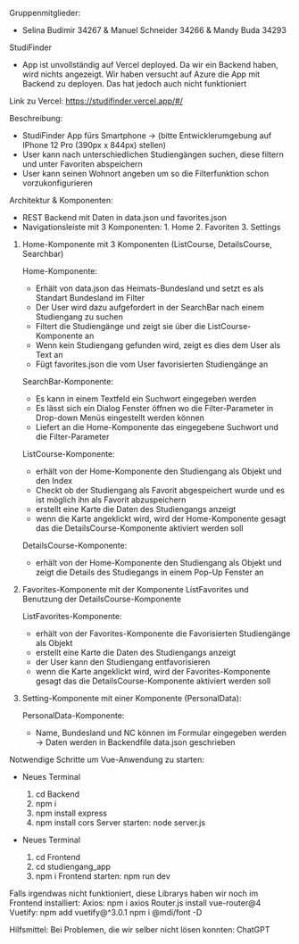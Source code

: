 Gruppenmitglieder:

- Selina Budimir 34267 & Manuel Schneider 34266 & Mandy Buda 34293



StudiFinder

- App ist unvollständig auf Vercel deployed. Da wir ein Backend haben, wird nichts angezeigt. 
  Wir haben versucht auf Azure die App mit Backend zu deployen. Das hat jedoch auch nicht funktioniert

Link zu Vercel: https://studifinder.vercel.app/#/

Beschreibung: 
- StudiFinder App fürs Smartphone -> (bitte Entwicklerumgebung auf IPhone 12 Pro (390px x 844px) stellen)
- User kann nach unterschiedlichen Studiengängen suchen, diese filtern und unter Favoriten abspeichern 
- User kann seinen Wohnort angeben um so die Filterfunktion schon vorzukonfigurieren



Architektur & Komponenten:
- REST Backend mit Daten in data.json und favorites.json
- Navigationsleiste mit 3 Komponenten: 1. Home 2. Favoriten 3. Settings


1. Home-Komponente mit 3 Komponenten (ListCourse, DetailsCourse, Searchbar)
  
    Home-Komponente: 
    - Erhält von data.json das Heimats-Bundesland und setzt es als Standart Bundesland im Filter 
    - Der User wird dazu aufgefordert in der SearchBar nach einem Studiengang zu suchen
    - Filtert die Studiengänge und zeigt sie über die ListCourse-Komponente an
    - Wenn kein Studiengang gefunden wird, zeigt es dies dem User als Text an
    - Fügt favorites.json die vom User favorisierten Studiengänge an
 
    SearchBar-Komponente: 
    - Es kann in einem Textfeld ein Suchwort eingegeben werden
    - Es lässt sich ein Dialog Fenster öffnen wo die Filter-Parameter in Drop-down Menüs eingestellt werden können 
    - Liefert an die Home-Komponente das eingegebene Suchwort und die Filter-Parameter

    ListCourse-Komponente: 
    - erhält von der Home-Komponente den Studiengang als Objekt und den Index 
    - Checkt ob der Studiengang als Favorit abgespeichert wurde und es ist möglich ihn als Favorit abzuspeichern
    - erstellt eine Karte die Daten des Studiengangs anzeigt
    - wenn die Karte angeklickt wird, wird der Home-Komponente gesagt das die DetailsCourse-Komponente aktiviert werden soll

    DetailsCourse-Komponente: 
    - erhält von der Home-Komponente den Studiengang als Objekt und zeigt die Details des Studiegangs in einem Pop-Up Fenster an
    


2. Favorites-Komponente mit der Komponente ListFavorites und Benutzung der DetailsCourse-Komponente
        
    ListFavorites-Komponente: 
    - erhält von der Favorites-Komponente die Favorisierten Studiengänge als Objekt 
    - erstellt eine Karte die Daten des Studiengangs anzeigt
    - der User kann den Studiengang entfavorisieren 
    - wenn die Karte angeklickt wird, wird der Favorites-Komponente gesagt das die DetailsCourse-Komponente aktiviert werden soll


3. Setting-Komponente mit einer Komponente (PersonalData):

    PersonalData-Komponente: 
    - Name, Bundesland und NC können im Formular eingegeben werden -> Daten werden in Backendfile data.json geschrieben




Notwendige Schritte um Vue-Anwendung zu starten:

- Neues Terminal
    1. cd Backend 
    2. npm i
    3. npm install express
    4. npm install cors
    Server starten: node server.js

- Neues Terminal
    1. cd Frontend
    2. cd studiengang_app
    3. npm i
    Frontend starten: npm run dev

Falls irgendwas nicht funktioniert, diese Librarys haben wir noch im Frontend installiert:
   Axios:    npm i axios 
   Router.js install vue-router@4
   Vuetify:  npm add vuetify@^3.0.1
             npm i @mdi/font -D

Hilfsmittel:
Bei Problemen, die wir selber nicht lösen konnten: ChatGPT
